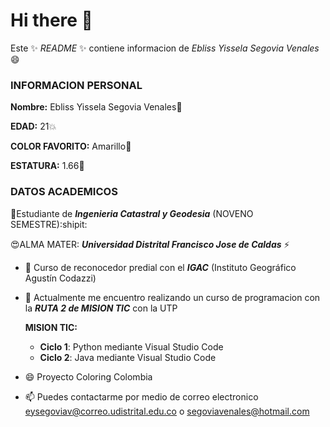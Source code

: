 # Hi there 👋

<!--
**EblissYisse/EblissYisse** is a ✨ _special_ ✨ repository because its `README.md` (this file) appears on your GitHub profile.

Here are some ideas to get you started:

- 🔭 I’m currently working on ...
- 🌱 I’m currently learning ...
- 👯 I’m looking to collaborate on ...
- 🤔 I’m looking for help with ...
- 💬 Ask me about ...
- 📫 How to reach me: ...
- 😄 Pronouns: ...
- ⚡ Fun fact: ...
-->

Este ✨ _README_ ✨ contiene informacion de _Ebliss Yissela Segovia Venales_ :smile:

### INFORMACION PERSONAL

**Nombre:** Ebliss Yissela Segovia Venales:musical_note:

**EDAD:** 21:boom:

**COLOR FAVORITO:** Amarillo:yellow_heart:

**ESTATURA:** 1.66:star2:


### DATOS ACADEMICOS


:green_heart:Estudiante de **_Ingenieria Catastral y Geodesia_** (NOVENO SEMESTRE):shipit:


:heart_eyes:ALMA MATER: **_Universidad Distrital Francisco Jose de Caldas_** ⚡ 

- 👯 Curso de reconocedor predial con el **_IGAC_** (Instituto Geográfico Agustín Codazzi)

- 🌱 Actualmente me encuentro realizando un curso de programacion con la **_RUTA 2 de MISION TIC_** con la UTP
   
     **MISION TIC:** 
     - **Ciclo 1**: Python mediante Visual Studio Code
     - **Ciclo 2**: Java mediante Visual Studio Code

- 😄 Proyecto Coloring Colombia

- 📫 Puedes contactarme por medio de correo electronico eysegoviav@correo.udistrital.edu.co o segoviavenales@hotmail.com
